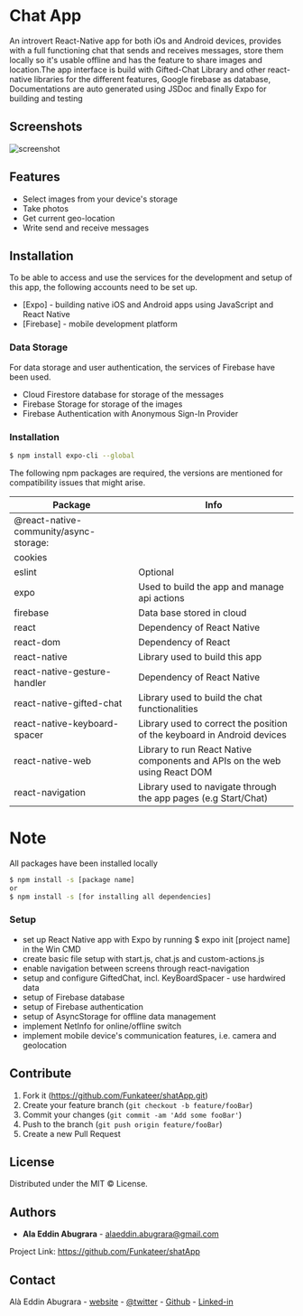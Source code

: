 # Chat App
An introvert React-Native app for both iOs and Android devices, provides with a full functioning chat that sends and receives messages, store them locally so it's usable offline and has the feature to share images and location.The app interface is build with Gifted-Chat Library and other react-native libraries for the different features, Google firebase as database, Documentations are auto generated using JSDoc and finally Expo for building and testing


## Screenshots
![screenshot](https://alabugrara.com/img/poster-shatApp.png)


## Features
- Select images from your device's storage
- Take photos
- Get current geo-location
- Write send and receive messages


## Installation
To be able to access and use the services for the development and setup of this app, the following accounts need to be set up.
* [Expo] - building native iOS and Android apps using JavaScript and React Native
* [Firebase] - mobile development platform


### Data Storage
For data storage and user authentication, the services of Firebase have been used.
  - Cloud Firestore database for storage of the messages
  - Firebase Storage for storage of the images
  - Firebase Authentication with Anonymous Sign-In Provider


### Installation
```sh
$ npm install expo-cli --global
```
The following npm packages are required, the versions are mentioned for compatibility issues that might arise.

|Package | Info |
|--------|--------|
 |@react-native-community/async-storage:|
 |cookies|
 |eslint| Optional
 |expo| Used to build the app and manage api actions
 |firebase| Data base stored in cloud
 |react| Dependency of React Native
 |react-dom| Dependency of React
 |react-native| Library used to build this app
 |react-native-gesture-handler| Dependency of React Native
 |react-native-gifted-chat| Library used to build the chat functionalities
 |react-native-keyboard-spacer| Library used to correct the position of the keyboard in Android devices
 |react-native-web| Library to run React Native components and APIs on the web using React DOM
 |react-navigation| Library used to navigate through the app pages (e.g Start/Chat)


# Note
All packages have been installed locally

```sh
$ npm install -s [package name]
or
$ npm install -s [for installing all dependencies]
```


### Setup
- set up React Native app with Expo by running $ expo init [project name] in the Win CMD
- create basic file setup with start.js, chat.js and custom-actions.js
- enable navigation between screens through react-navigation
- setup and configure GiftedChat, incl. KeyBoardSpacer - use hardwired data
- setup of Firebase database
- setup of Firebase authentication
- setup of AsyncStorage for offline data management
- implement NetInfo for online/offline switch
- implement mobile device's communication features, i.e. camera and geolocation


## Contribute
1. Fork it (<https://github.com/Funkateer/shatApp.git>)
2. Create your feature branch (`git checkout -b feature/fooBar`)
3. Commit your changes (`git commit -am 'Add some fooBar'`)
4. Push to the branch (`git push origin feature/fooBar`)
5. Create a new Pull Request


## License
Distributed under the MIT ©  License.


## Authors
* **Ala Eddin Abugrara** - alaeddin.abugrara@gmail.com

Project Link: https://github.com/Funkateer/shatApp


## Contact
Alà Eddin Abugrara - [website](http://www.alabugrara.com) - [@twitter](https://twitter.com/twitter_handle) - [Github](https://github.com/Funkateer) - [Linked-in](https://www.linkedin.com/in/al%C3%A0-eddin-abugrara-214ba5115/)


<!-- Markdown links & imgs  -->
